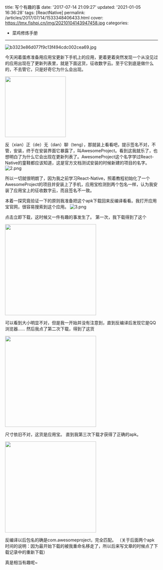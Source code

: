title: 写个有趣的事
date: '2017-07-14 21:09:27'
updated: '2021-01-05 16:36:28'
tags: [ReactNative]
permalink: /articles/2017/07/14/1533348406433.html
cover: https://tmx.fishpi.cn/img/20210104143947458.jpg
categories: 
- 菜鸡修炼手册
---
![b3323e86d077f9c13f494cdc002cea69.jpg](https://tmx.fishpi.cn/img/20210104143947458.jpg)

今天闲着蛋疼准备用应用宝更新下手机上的应用，更着更着突然发现一个从没见过的应用出现在了更新列表里，就是下面这货，征收数字云。至于它到底是做什么的，不去管它，只是好奇它为什么会出现。

<img src = "https://tmx.fishpi.cn/img/20210104143511177.jpg" width = 200/>

<!--more-->

反（xian）正（de）无（dan）聊（teng），那就装上看看吧，提示签名不对，不管，安装，终于在安装界面它暴露了，叫AwesomeProject。看到这我就乐了，也想明白了为什么它会出现在更新列表了。AwesomeProject这个名字学过React-Native的童鞋都应该知道，这是官方文档测试安装的时候新建的项目的名字。
![2.png](https://tmx.fishpi.cn/img/20210104112335646.png)

所以一切就很明朗了，因为我之前学习React-Native，照着教程初始化了一个AwesomeProject的项目并安装上了手机，应用宝检测到两个包名一样，认为我安装了应用宝上的征收数字云，而且签名不一致。

本着一探究竟验证一下的原则我准备把这个apk下载回来反编译看看。我打开应用宝官网，很容易搜索到这个应用。
![3.png](https://tmx.fishpi.cn/img/20210104112436271.png)

点击立即下载，这时候又一件有趣的事发生了。
第一次，我下载得到了这个

<img src="https://tmx.fishpi.cn/img/20210104143609974.png" width=300/>

可以看到大小明显不对，但是我一开始并没有注意到，直到反编译后发现它是QQ浏览器……
然后我点了第二次下载，得到了这货

<img src="https://tmx.fishpi.cn/img/20210104143729662.png" width=300/>

尺寸依旧不对，这货是应用宝。
直到我第三次下载才获得了正确的apk。

<img src="https://tmx.fishpi.cn/img/20210104143758318.png" width = 300/>

反编译以后包名的确是com.awesomeproject，完全匹配。
（关于后面两个apk时间的说明：因为最开始下载的被我重命名移走了，所以后来写文章的时候点了下载记录中的重新下载）

真是相当有趣呢~

